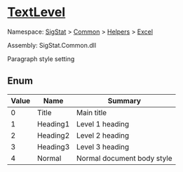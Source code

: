# [TextLevel](./TextLevel.md)
Namespace: [SigStat]() > [Common](./../../README.md) > [Helpers](./../README.md) > [Excel](./README.md)

Assembly: SigStat.Common.dll


Paragraph style setting

##	Enum

| Value | Name | Summary | 
| --- | --- | --- | 
| 0 | Title | Main title | <br>
| 1 | Heading1 | Level 1 heading | <br>
| 2 | Heading2 | Level 2 heading | <br>
| 3 | Heading3 | Level 3 heading | <br>
| 4 | Normal | Normal document body style | <br>


